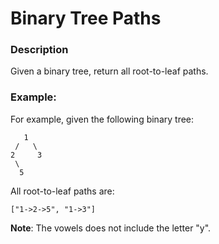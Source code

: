# Binary Tree Paths

### Description
Given a binary tree, return all root-to-leaf paths.

### Example:
For example, given the following binary tree:
```
   1
 /   \
2     3
 \
  5
```

All root-to-leaf paths are:
```
["1->2->5", "1->3"]
```

**Note**:
The vowels does not include the letter "y".







